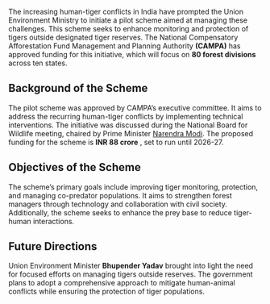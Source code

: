 The increasing human-tiger conflicts in India have prompted the Union Environment Ministry to initiate a pilot scheme aimed at managing these challenges. This scheme seeks to enhance monitoring and protection of tigers outside designated tiger reserves. The National Compensatory Afforestation Fund Management and Planning Authority **(CAMPA)** has approved funding for this initiative, which will focus on **80 forest divisions** across ten states.
## Background of the Scheme
The pilot scheme was approved by CAMPA’s executive committee. It aims to address the recurring human-tiger conflicts by implementing technical interventions. The initiative was discussed during the National Board for Wildlife meeting, chaired by Prime Minister <a href="https://www.narendramodi.in/">Narendra Modi</a>. The proposed funding for the scheme is **INR 88 crore** , set to run until 2026-27.
## Objectives of the Scheme
The scheme’s primary goals include improving tiger monitoring, protection, and managing co-predator populations. It aims to strengthen forest managers through technology and collaboration with civil society. Additionally, the scheme seeks to enhance the prey base to reduce tiger-human interactions.
## Future Directions
Union Environment Minister **Bhupender Yadav** brought into light the need for focused efforts on managing tigers outside reserves. The government plans to adopt a comprehensive approach to mitigate human-animal conflicts while ensuring the protection of tiger populations.